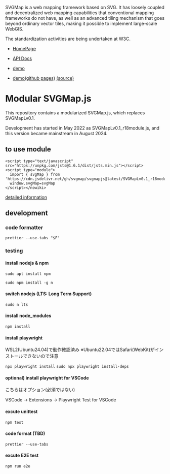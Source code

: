 SVGMap is a web mapping framework based on SVG. It has loosely coupled and decentralized web mapping capabilities that conventional mapping frameworks do not have, as well as an advanced tiling mechanism that goes beyond ordinary vector tiles, making it possible to implement large-scale WebGIS.

The standardization activities are being undertaken at W3C.

* [HomePage](https://svgmap.org/)

* [API Docs](https://www.svgmap.org/wiki/index.php?title=%E8%A7%A3%E8%AA%AC%E6%9B%B8)

* [demo](https://svgmap.org/devinfo/devkddi/lvl0.1/demos/demo0.html)
* [demo(github pages)](https://svgmap.github.io/svgMapDemo/) [(source)](https://github.com/svgmap/svgMapDemo)

# Modular SVGMap.js

This repository contains a modularized SVGMap.js, which replaces SVGMapLv0.1.

Development has started in May 2022 as SVGMapLv0.1_r18module.js, and this version became mainstream in August 2024.


## to use module

```
<script type="text/javascript" src="https://unpkg.com/jsts@1.6.1/dist/jsts.min.js"></script>
<script type="module">
  import { svgMap } from 'https://cdn.jsdelivr.net/gh/svgmap/svgmapjs@latest/SVGMapLv0.1_r18module.js';
  window.svgMap=svgMap
</script></nowiki>
```

[detailed information](https://www.svgmap.org/wiki/index.php?title=%E8%A7%A3%E8%AA%AC%E6%9B%B8#rev18_.28ECMA_Script_Module.E7.89.88.29.E3.81.AE.E4.BE.8B)


## development
### code formatter
```prettier --use-tabs "$F"```

### testing

#### install nodejs & npm

```sudo apt install npm```

```sudo npm install -g n```

#### switch nodejs (LTS: Long Term Support)

```sudo n lts```

#### install node_modules

```npm install```

#### install playwright

WSL2(Ubuntu24.04)で動作確認済み
※Ubuntu22.04ではSafari(WebKit)がインストールできないので注意

```npx playwright install```
```sudo npx playwright install-deps```

#### optional) install playwright for VSCode

こちらはオプション(必須ではない)

VSCode -> Extensions -> Playwright Test for VSCode

#### excute unittest

```npm test```

#### code format (TBD)
```prettier --use-tabs``` 

#### excute E2E test

```npm run e2e```
